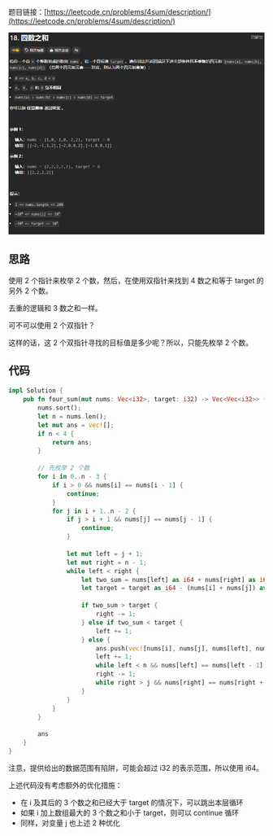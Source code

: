 题目链接：[https://leetcode.cn/problems/4sum/description/](https://leetcode.cn/problems/4sum/description/)

![](../../../../images/2024/1732089161035-ff3351c7-92fd-46b0-adf4-396417f0da2d.png)

## 思路
使用 2 个指针来枚举 2 个数，然后，在使用双指针来找到 4 数之和等于 target 的另外 2 个数。

去重的逻辑和 3 数之和一样。

可不可以使用 2 个双指针？

这样的话，这 2 个双指针寻找的目标值是多少呢？所以，只能先枚举 2 个数。

## 代码
```rust
impl Solution {
    pub fn four_sum(mut nums: Vec<i32>, target: i32) -> Vec<Vec<i32>> {
        nums.sort();
        let n = nums.len();
        let mut ans = vec![];
        if n < 4 {
            return ans;
        }

        // 先枚举 2 个数
        for i in 0..n - 3 {
            if i > 0 && nums[i] == nums[i - 1] {
                continue;
            }
            for j in i + 1..n - 2 {
                if j > i + 1 && nums[j] == nums[j - 1] {
                    continue;
                } 

                let mut left = j + 1;
                let mut right = n - 1;
                while left < right {
                    let two_sum = nums[left] as i64 + nums[right] as i64;
                    let target = target as i64 - (nums[i] + nums[j]) as i64;

                    if two_sum > target {
                        right -= 1;
                    } else if two_sum < target {
                        left += 1;
                    } else {
                        ans.push(vec![nums[i], nums[j], nums[left], nums[right]]);
                        left += 1;
                        while left < n && nums[left] == nums[left - 1] { left += 1; }
                        right -= 1;
                        while right > j && nums[right] == nums[right + 1] { right -= 1; }
                    }
                }
            }
        }

        ans
    }
}
```

注意，提供给出的数据范围有陷阱，可能会超过 i32 的表示范围，所以使用 i64。

上述代码没有考虑额外的优化措施：

+ 在 i 及其后的 3 个数之和已经大于 target 的情况下，可以跳出本层循环
+ 如果 i 加上数组最大的 3 个数之和小于 target，则可以 continue 循环
+ 同样，对变量 j 也上述 2 种优化

